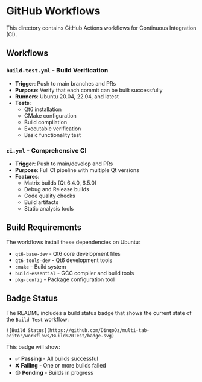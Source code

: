 # GitHub Workflows

This directory contains GitHub Actions workflows for Continuous Integration (CI).

## Workflows

### `build-test.yml` - Build Verification
- **Trigger**: Push to main branches and PRs
- **Purpose**: Verify that each commit can be built successfully
- **Runners**: Ubuntu 20.04, 22.04, and latest
- **Tests**: 
  - Qt6 installation
  - CMake configuration
  - Build compilation
  - Executable verification
  - Basic functionality test

### `ci.yml` - Comprehensive CI
- **Trigger**: Push to main/develop and PRs
- **Purpose**: Full CI pipeline with multiple Qt versions
- **Features**:
  - Matrix builds (Qt 6.4.0, 6.5.0)
  - Debug and Release builds  
  - Code quality checks
  - Build artifacts
  - Static analysis tools

## Build Requirements

The workflows install these dependencies on Ubuntu:
- `qt6-base-dev` - Qt6 core development files
- `qt6-tools-dev` - Qt6 development tools
- `cmake` - Build system
- `build-essential` - GCC compiler and build tools
- `pkg-config` - Package configuration tool

## Badge Status

The README includes a build status badge that shows the current state of the `Build Test` workflow:
```
![Build Status](https://github.com/DingoOz/multi-tab-editor/workflows/Build%20Test/badge.svg)
```

This badge will show:
- ✅ **Passing** - All builds successful
- ❌ **Failing** - One or more builds failed
- 🟡 **Pending** - Builds in progress